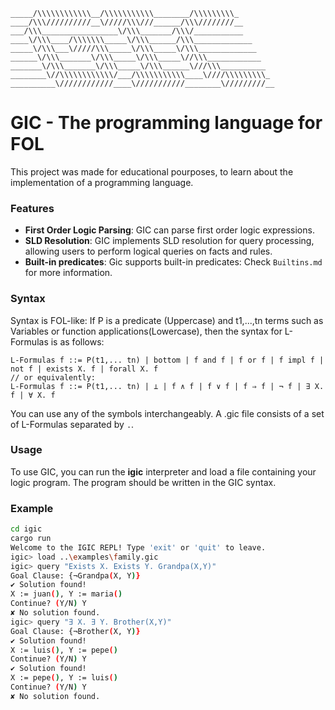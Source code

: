 ```
_____/\\\\\\\\\\\\__/\\\\\\\\\\\________/\\\\\\\\\_
____/\\\//////////__\/////\\\///______/\\\////////__
___/\\\_________________\/\\\_______/\\\/___________
____\/\\\____/\\\\\\\_____\/\\\______/\\\_____________
_____\/\\\___\/////\\\_____\/\\\_____\/\\\_____________
______\/\\\_______\/\\\_____\/\\\_____\//\\\____________
_______\/\\\_______\/\\\_____\/\\\______\///\\\__________
________\//\\\\\\\\\\\\/___/\\\\\\\\\\\____\////\\\\\\\\\_
__________\////////////____\///////////________\/////////__

```

# GIC - The programming language for FOL

This project was made for educational pourposes, to learn about the implementation of a programming language.

### Features

- **First Order Logic Parsing**: GIC can parse first order logic expressions.
- **SLD Resolution**: GIC implements SLD resolution for query processing, allowing users to perform logical queries on facts and rules.
- **Built-in predicates**: Gic supports built-in predicates: Check `Builtins.md` for more information.

### Syntax

Syntax is FOL-like: If P is a predicate (Uppercase) and t1,...,tn terms such as Variables or function applications(Lowercase), then the syntax for L-Formulas is as follows:

```
L-Formulas f ::= P(t1,... tn) | bottom | f and f | f or f | f impl f | not f | exists X. f | forall X. f
// or equivalently:
L-Formulas f ::= P(t1,... tn) | ⊥ | f ∧ f | f ∨ f | f ⇒ f | ¬ f | ∃ X. f | ∀ X. f

```

You can use any of the symbols interchangeably.
A .gic file consists of a set of L-Formulas separated by `.`.

### Usage

To use GIC, you can run the **igic** interpreter and load a file containing your logic program. The program should be written in the GIC syntax.

### Example

```bash
cd igic
cargo run
Welcome to the IGIC REPL! Type 'exit' or 'quit' to leave.
igic> load ..\examples\family.gic
igic> query "Exists X. Exists Y. Grandpa(X,Y)"
Goal Clause: {¬Grandpa(X, Y)}
✔ Solution found!
X := juan(), Y := maria()
Continue? (Y/N) Y
✘ No solution found.
igic> query "∃ X. ∃ Y. Brother(X,Y)"
Goal Clause: {¬Brother(X, Y)}
✔ Solution found!
X := luis(), Y := pepe()
Continue? (Y/N) Y
✔ Solution found!
X := pepe(), Y := luis()
Continue? (Y/N) Y
✘ No solution found.
```
